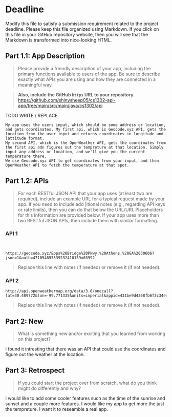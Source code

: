 # Deadline

Modify this file to satisfy a submission requirement related to the project
deadline. Please keep this file organized using Markdown. If you click on
this file in your GitHub repository website, then you will see that the
Markdown is transformed into nice-looking HTML.

## Part 1.1: App Description

> Please provide a friendly description of your app, including
> the primary functions available to users of the app. Be sure to
> describe exactly what APIs you are using and how they are connected
> in a meaningful way.

> **Also, include the GitHub `https` URL to your repository.**
https://github.com/shinysheep05/cs1302-api-app/tree/main/src/main/java/cs1302/api

TODO WRITE / REPLACE

    My app uses the users input, which should be some address or location, and gets coordinates. My first api, which is Geocode.xyz API, gets the location from the user input and returns coordinates in longitude and lattitude format.
    My second API, which is the OpenWeather API, gets the coordinates from the first api adn figures out the tempreture at that location. Simply input any address or location, and we'll give you the current temperature there.
    We use Geocode.xyz API to get coordinates from your input, and then OpenWeather API to fetch the temperature at that spot.

## Part 1.2: APIs

> For each RESTful JSON API that your app uses (at least two are required),
> include an example URL for a typical request made by your app. If you
> need to include add
    |itional notes (e.g., regarding API keys or rate
> limits), then you can do that below the URL/URI. Placeholders for this
> information are provided below. If your app uses more than two RESTful
> JSON APIs, then include them with similar formatting.

### API 1

```


https://geocode.xyz/Epps%20Bridge%20Pkwy,%20Athens,%20GA%2030606?json=1&auth=471054895539232410159x63992

```

> Replace this line with notes (if needed) or remove it (if not needed).

### API 2

```
http://api.openweathermap.org/data/3.0/onecall?lat=30.489772&lon=-99.771335&units=imperial&appid=431be9d4368fb6f3c34ed852832d22db
```

> Replace this line with notes (if needed) or remove it (if not needed).

## Part 2: New

> What is something new and/or exciting that you learned from working
> on this project?

I found it intresting that there was an API that could use the coordinates and figure out the weather at the location.


## Part 3: Retrospect

> If you could start the project over from scratch, what do
> you think might do differently and why?

I would like to add some cooler features such as the time of the sunrise and sunset and a couple more features. I would like my app to get more the just the tempreture. I want it to reseamble a real app.
